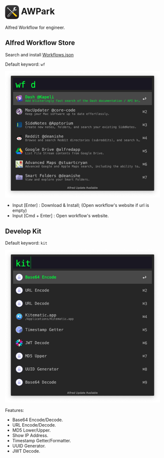 # <img src='docs/icon.png' width='45' align='center' alt='icon'> AWPark
Alfred Workflow for engineer.

## Alfred Workflow Store
Search and install [Workflows.json](/static/workflows.json)

Default keyword: `wf`

![workflows store](docs/alfred-workflow-store.png)

* Input [Enter] : Download & Install; (Open workflow's website if url is empty)
* Input [Cmd + Enter] : Open workflow's website.

## Develop Kit
Default keyword: `kit`

![develop kit](docs/alfred-workflow-kit.png)

Features:

* Base64 Encode/Decode.
* URL Encode/Decode.
* MD5 Lower/Upper.
* Show IP Address.
* Timestamp Getter/Formatter.
* UUID Generator.
* JWT Decode.
